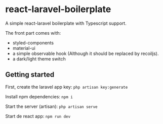 # react-laravel-boilerplate

A simple react-laravel boilerplate with Typescript support.

The front part comes with:
- styled-components
- material-ui
- a simple observable hook (Although it should be replaced by recoiljs).
- a dark/light theme switch

## Getting started

First, create the laravel app key:
`php artisan key:generate`

Install npm dependencies: `npm i`

Start the server (artisan): `php artisan serve`

Start de react app: `npm run dev`
